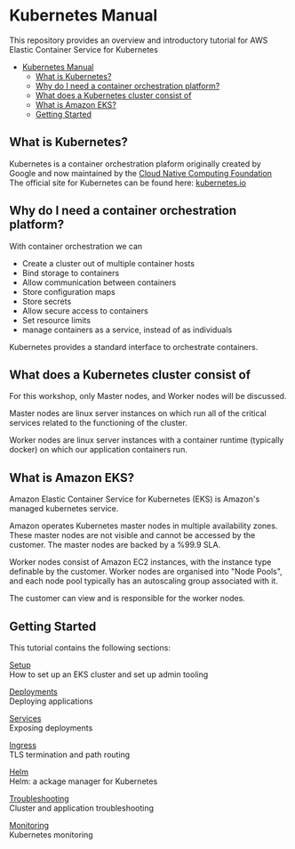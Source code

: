 # Kubernetes Manual

This repository provides an overview and introductory tutorial for AWS Elastic Container Service for Kubernetes

<!-- TOC -->

- [Kubernetes Manual](#kubernetes-manual)
    - [What is Kubernetes?](#what-is-kubernetes)
    - [Why do I need a container orchestration platform?](#why-do-i-need-a-container-orchestration-platform)
    - [What does a Kubernetes cluster consist of](#what-does-a-kubernetes-cluster-consist-of)
    - [What is Amazon EKS?](#what-is-amazon-eks)
    - [Getting Started](#getting-started)

<!-- /TOC -->

## What is Kubernetes?

Kubernetes is a container orchestration plaform originally created by Google and now maintained by the [Cloud Native Computing Foundation](https://www.cncf.io/)  
The official site for Kubernetes can be found here: [kubernetes.io](https://kubernetes.io/)

## Why do I need a container orchestration platform?

With container orchestration we can

- Create a cluster out of multiple container hosts
- Bind storage to containers
- Allow communication between containers
- Store configuration maps
- Store secrets
- Allow secure access to containers
- Set resource limits
- manage containers as a service, instead of as individuals

Kubernetes provides a standard interface to orchestrate containers.

## What does a Kubernetes cluster consist of

For this workshop, only Master nodes, and Worker nodes will be discussed.

Master nodes are linux server instances on which run all of the critical services related to the functioning of the cluster.

Worker nodes are linux server instances with a container runtime (typically docker) on which our application containers run.

## What is Amazon EKS?

Amazon Elastic Container Service for Kubernetes (EKS) is Amazon's managed kubernetes service.

Amazon operates Kubernetes master nodes in multiple availability zones. These master nodes are not visible and cannot be accessed by the customer. The master nodes are backed by a %99.9 SLA.

Worker nodes consist of Amazon EC2 instances, with the instance type definable by the customer. Worker nodes are organised into "Node Pools", and each node pool typically has an autoscaling group associated with it.

The customer can view and is responsible for the worker nodes.

## Getting Started

This tutorial contains the following sections:  

[Setup](1-Setup/setup.md "Setup")  
How to set up an EKS cluster and set up admin tooling

[Deployments](2-Deployments/deployments.md "Deployments")  
Deploying applications

[Services](3-Services/services.md "Services")  
Exposing deployments  

[Ingress](4-Ingress/ingress.md "Ingress")  
TLS termination and path routing  

[Helm](5-Helm/helm.md "Helm")  
Helm: a ackage manager for Kubernetes

[Troubleshooting](6-Troubleshooting/troubleshooting.md "Troubleshooting")  
Cluster and application troubleshooting

[Monitoring](7-Monitoring/monitoring.md "Monitoring")  
Kubernetes monitoring